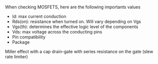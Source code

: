 When checking MOSFETS, here are the following importants values
- Id: max current conduction
- Rds(on): resistance when turned on. Will vary depending on Vgs
- Vgs(th): determines the effective logic level of the components
- Vds: max voltage across the conducting pins
- Pin compatibility
- Package


Miller effect with a cap drain-gate with series resistance on the gate (slew rate limiter)